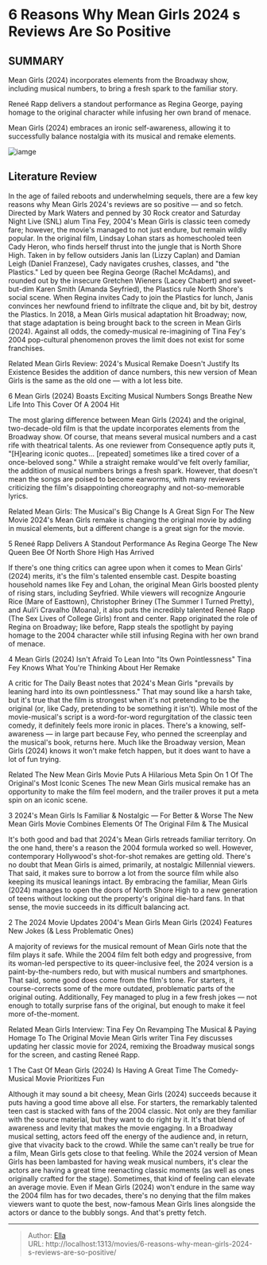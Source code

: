 # 6 Reasons Why Mean Girls 2024 s Reviews Are So Positive


## SUMMARY 

Mean Girls (2024) incorporates elements from the Broadway show, including musical numbers, to bring a fresh spark to the familiar story. 

Reneé Rapp delivers a standout performance as Regina George, paying homage to the original character while infusing her own brand of menace. 

Mean Girls (2024) embraces an ironic self-awareness, allowing it to successfully balance nostalgia with its musical and remake elements. 

![iamge](https://static1.srcdn.com/wordpress/wp-content/uploads/2024/01/angourie-rice-as-cady-heron-from-mean-girls-2024.jpg)

## Literature Review



In the age of failed reboots and underwhelming sequels, there are a few key reasons why Mean Girls 2024&#39;s reviews are so positive — and so fetch. Directed by Mark Waters and penned by 30 Rock creator and Saturday Night Live (SNL) alum Tina Fey, 2004&#39;s Mean Girls is classic teen comedy fare; however, the movie&#39;s managed to not just endure, but remain wildly popular. In the original film, Lindsay Lohan stars as homeschooled teen Cady Heron, who finds herself thrust into the jungle that is North Shore High. Taken in by fellow outsiders Janis Ian (Lizzy Caplan) and Damian Leigh (Daniel Franzese), Cady navigates crushes, classes, and &#34;the Plastics.&#34;
Led by queen bee Regina George (Rachel McAdams), and rounded out by the insecure Gretchen Wieners (Lacey Chabert) and sweet-but-dim Karen Smith (Amanda Seyfried), the Plastics rule North Shore&#39;s social scene. When Regina invites Cady to join the Plastics for lunch, Janis convinces her newfound friend to infiltrate the clique and, bit by bit, destroy the Plastics. In 2018, a Mean Girls musical adaptation hit Broadway; now, that stage adaptation is being brought back to the screen in Mean Girls (2024). Against all odds, the comedy-musical re-imagining of Tina Fey&#39;s 2004 pop-cultural phenomenon proves the limit does not exist for some franchises.
            
Related
 Mean Girls Review: 2024&#39;s Musical Remake Doesn&#39;t Justify Its Existence 
Besides the addition of dance numbers, this new version of Mean Girls is the same as the old one — with a lot less bite.


 6  Mean Girls (2024) Boasts Exciting Musical Numbers 
Songs Breathe New Life Into This Cover Of A 2004 Hit
        

The most glaring difference between Mean Girls (2024) and the original, two-decade-old film is that the update incorporates elements from the Broadway show. Of course, that means several musical numbers and a cast rife with theatrical talents. As one reviewer from Consequence aptly puts it, &#34;[H]earing iconic quotes... [repeated] sometimes like a tired cover of a once-beloved song.&#34; While a straight remake would&#39;ve felt overly familiar, the addition of musical numbers brings a fresh spark. However, that doesn&#39;t mean the songs are poised to become earworms, with many reviewers criticizing the film&#39;s disappointing choreography and not-so-memorable lyrics.
            
Related
 Mean Girls: The Musical&#39;s Big Change Is A Great Sign For The New Movie 
2024&#39;s Mean Girls remake is changing the original movie by adding in musical elements, but a different change is a great sign for the movie.



 5  Reneé Rapp Delivers A Standout Performance As Regina George 
The New Queen Bee Of North Shore High Has Arrived
        

If there&#39;s one thing critics can agree upon when it comes to Mean Girls&#39; (2024) merits, it&#39;s the film&#39;s talented ensemble cast. Despite boasting household names like Fey and Lohan, the original Mean Girls boosted plenty of rising stars, including Seyfried. While viewers will recognize Angourie Rice (Mare of Easttown), Christopher Briney (The Summer I Turned Pretty), and Auliʻi Cravalho (Moana), it also puts the incredibly talented Reneé Rapp (The Sex Lives of College Girls) front and center. Rapp originated the role of Regina on Broadway; like before, Rapp steals the spotlight by paying homage to the 2004 character while still infusing Regina with her own brand of menace. 



 4  Mean Girls (2024) Isn&#39;t Afraid To Lean Into &#34;Its Own Pointlessness&#34; 
Tina Fey Knows What You&#39;re Thinking About Her Remake
        

A critic for The Daily Beast notes that 2024&#39;s Mean Girls &#34;prevails by leaning hard into its own pointlessness.&#34; That may sound like a harsh take, but it&#39;s true that the film is strongest when it&#39;s not pretending to be the original (or, like Cady, pretending to be something it isn&#39;t). While most of the movie-musical&#39;s script is a word-for-word regurgitation of the classic teen comedy, it definitely feels more ironic in places. There&#39;s a knowing, self-awareness — in large part because Fey, who penned the screenplay and the musical&#39;s book, returns here. Much like the Broadway version, Mean Girls (2024) knows it won&#39;t make fetch happen, but it does want to have a lot of fun trying.
            
Related
 The New Mean Girls Movie Puts A Hilarious Meta Spin On 1 Of The Original&#39;s Most Iconic Scenes 
The new Mean Girls musical remake has an opportunity to make the film feel modern, and the trailer proves it put a meta spin on an iconic scene.



 3  2024&#39;s Mean Girls Is Familiar &amp; Nostalgic — For Better &amp; Worse 
The New Mean Girls Movie Combines Elements Of The Original Film &amp; The Musical
        

It&#39;s both good and bad that 2024&#39;s Mean Girls retreads familiar territory. On the one hand, there&#39;s a reason the 2004 formula worked so well. However, contemporary Hollywood&#39;s shot-for-shot remakes are getting old. There&#39;s no doubt that Mean Girls is aimed, primarily, at nostalgic Millennial viewers. That said, it makes sure to borrow a lot from the source film while also keeping its musical leanings intact. By embracing the familiar, Mean Girls (2024) manages to open the doors of North Shore High to a new generation of teens without locking out the property&#39;s original die-hard fans. In that sense, the movie succeeds in its difficult balancing act.



 2  The 2024 Movie Updates 2004&#39;s Mean Girls 
Mean Girls (2024) Features New Jokes (&amp; Less Problematic Ones)
        

A majority of reviews for the musical remount of Mean Girls note that the film plays it safe. While the 2004 film felt both edgy and progressive, from its woman-led perspective to its queer-inclusive feel, the 2024 version is a paint-by-the-numbers redo, but with musical numbers and smartphones. That said, some good does come from the film&#39;s tone. For starters, it course-corrects some of the more outdated, problematic parts of the original outing. Additionally, Fey managed to plug in a few fresh jokes — not enough to totally surprise fans of the original, but enough to make it feel more of-the-moment.
             
Related
 Mean Girls Interview: Tina Fey On Revamping The Musical &amp; Paying Homage To The Original Movie 
Mean Girls writer Tina Fey discusses updating her classic movie for 2024, remixing the Broadway musical songs for the screen, and casting Reneé Rapp.



 1  The Cast Of Mean Girls (2024) Is Having A Great Time 
The Comedy-Musical Movie Prioritizes Fun
        

Although it may sound a bit cheesy, Mean Girls (2024) succeeds because it puts having a good time above all else. For starters, the remarkably talented teen cast is stacked with fans of the 2004 classic. Not only are they familiar with the source material, but they want to do right by it. It&#39;s that blend of awareness and levity that makes the movie engaging. In a Broadway musical setting, actors feed off the energy of the audience and, in return, give that vivacity back to the crowd. While the same can&#39;t really be true for a film, Mean Girls gets close to that feeling.
While the 2024 version of Mean Girls has been lambasted for having weak musical numbers, it&#39;s clear the actors are having a great time reenacting classic moments (as well as ones originally crafted for the stage). Sometimes, that kind of feeling can elevate an average movie. Even if Mean Girls (2024) won&#39;t endure in the same way the 2004 film has for two decades, there&#39;s no denying that the film makes viewers want to quote the best, now-famous Mean Girls lines alongside the actors or dance to the bubbly songs. And that&#39;s pretty fetch.


---

> Author: [Ella](https://instagram.hk.cn/)  
> URL: http://localhost:1313/movies/6-reasons-why-mean-girls-2024-s-reviews-are-so-positive/  


